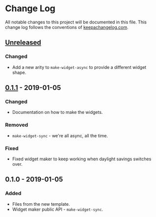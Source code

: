# Change Log
All notable changes to this project will be documented in this file. This change log follows the conventions of [keepachangelog.com](http://keepachangelog.com/).

## [Unreleased]
### Changed
- Add a new arity to `make-widget-async` to provide a different widget shape.

## [0.1.1] - 2019-01-05
### Changed
- Documentation on how to make the widgets.

### Removed
- `make-widget-sync` - we're all async, all the time.

### Fixed
- Fixed widget maker to keep working when daylight savings switches over.

## 0.1.0 - 2019-01-05
### Added
- Files from the new template.
- Widget maker public API - `make-widget-sync`.

[Unreleased]: https://github.com/your-name/estimate/compare/0.1.1...HEAD
[0.1.1]: https://github.com/your-name/estimate/compare/0.1.0...0.1.1
